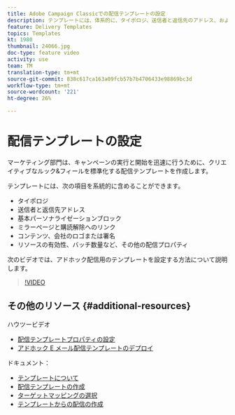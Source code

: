 ```yaml
---
title: Adobe Campaign Classicでの配信テンプレートの設定
description: テンプレートには、体系的に、タイポロジ、送信者と返信先のアドレス、およびミラーページや購読解除のリンクなどの基本的なパーソナライゼーションブロックを含めることができます。 また、コンテンツ、会社のロゴや署名、およびリソースの有効性、バッチ数量などの他の配信プロパティを含めることもできます。 次のビデオでは、アドホック配信用のテンプレートを設定する方法について説明します。
feature: Delivery Templates
topics: Templates
kt: 1980
thumbnail: 24066.jpg
doc-type: feature video
activity: use
team: TM
translation-type: tm+mt
source-git-commit: 838c617ca163a09fcb57b7b4706433e98869bc3d
workflow-type: tm+mt
source-wordcount: '221'
ht-degree: 26%

---
```



# 配信テンプレートの設定

マーケティング部門は、キャンペーンの実行と開始を迅速に行うために、クリエイティブなルック&amp;フィールを標準化する配信テンプレートを作成します。

テンプレートには、次の項目を系統的に含めることができます。

* タイポロジ
* 送信者と返信先アドレス
* 基本パーソナライゼーションブロック
* ミラーページと購読解除へのリンク
* コンテンツ、会社のロゴまたは署名
* リソースの有効性、バッチ数量など、その他の配信プロパティ

次のビデオでは、アドホック配信用のテンプレートを設定する方法について説明します。

>[!VIDEO](https://video.tv.adobe.com/v/24066?quality=12)

## その他のリソース {#additional-resources}

ハウツービデオ

* [配信テンプレートプロパティの設定](/help/sending-messages/using-delivery-templates/setting-delivery-template-properties.md)
* [アドホック E メール配信テンプレートのデプロイ](/help/sending-messages/using-delivery-templates/deploying-ad-hoc-email-delivery-template.md)

ドキュメント：

* [テンプレートについて](https://docs.campaign.adobe.com/doc/AC/en/DLV_Using_delivery_templates_About_templates.html)
* [配信テンプレートの作成](https://docs.campaign.adobe.com/doc/AC/en/DLV_Using_delivery_templates_Creating_a_delivery_template.html)
* [ターゲットマッピングの選択](https://docs.campaign.adobe.com/doc/AC/en/DLV_Using_delivery_templates_Selecting_a_target_mapping.html)
* [テンプレートからの配信の作成](https://docs.campaign.adobe.com/doc/AC/en/DLV_Using_delivery_templates_Creating_a_delivery_from_a_template.html)
